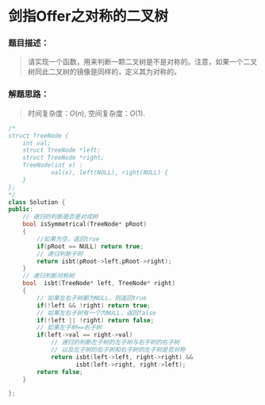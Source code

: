# 剑指Offer之对称的二叉树


### 题目描述：

> 请实现一个函数，用来判断一颗二叉树是不是对称的。注意，如果一个二叉树同此二叉树的镜像是同样的，定义其为对称的。

<!--more-->

### 解题思路：

> 时间复杂度：$O(n)$, 空间复杂度：$O(1)$.

```C++
/*
struct TreeNode {
    int val;
    struct TreeNode *left;
    struct TreeNode *right;
    TreeNode(int x) :
            val(x), left(NULL), right(NULL) {
    }
};
*/
class Solution {
public:
    // 递归的判断是否是对成树
    bool isSymmetrical(TreeNode* pRoot)
    {
        //如果为空，返回true
        if(pRoot == NULL) return true;
        // 递归判断子树
        return isbt(pRoot->left,pRoot->right);
    }
    // 递归判断对称树
    bool  isbt(TreeNode* left, TreeNode* right)
    {
        // 如果左右子树都为NULL，则返回true
        if(!left && !right) return true;
        // 如果左右子树有一个为NULL，返回false
        if(!left || !right) return false;
        // 如果左子树==右子树
        if(left->val == right->val)
            // 递归的判断左子树的左子树与右子树的右子树
            // 以及左子树的右子树和右子树的左子树是否对称
            return isbt(left->left, right->right) &&
                   isbt(left->right, right->left);
        return false;
    }

};
```


